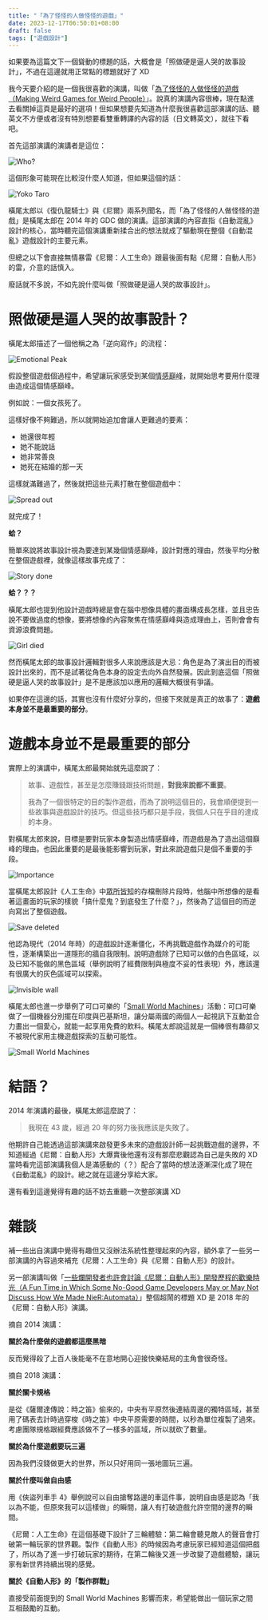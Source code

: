 ```yaml
---
title: "「為了怪怪的人做怪怪的遊戲」"
date: 2023-12-17T06:50:01+08:00
draft: false
tags: ["遊戲設計"]
---
```


如果要為這篇文下一個聳動的標題的話，大概會是「照做硬是逼人哭的故事設計」，不過在這邊就用正常點的標題就好了 XD

我今天要介紹的是一個我很喜歡的演講，叫做「[為了怪怪的人做怪怪的遊戲（Making Weird Games for Weird People）](https://youtu.be/SQxhyHMUJ74)」。說真的演講內容很棒，現在點進去看關掉這頁是最好的選項！但如果想要先知道為什麼我很喜歡這部演講的話、聽英文不方便或者沒有特別想要看雙重轉譯的內容的話（日文轉英文），就往下看吧。

首先這部演講的演講者是這位：

![Who?](/images/posts/game-design/0017/1.jpg "你誰？")

這個形象可能現在比較沒什麼人知道，但如果這個的話：

![Yoko Taro](/images/posts/game-design/0017/2.jpg "對，就是橫尾太郎")

橫尾太郎以《復仇龍騎士》與《尼爾》兩系列聞名，而「為了怪怪的人做怪怪的遊戲」是橫尾太郎在 2014 年的 GDC 做的演講。這部演講的內容直指《自動混亂》設計的核心，當時聽完這個演講重新揉合出的想法就成了驅動現在整個《自動混亂》遊戲設計的主要元素。

但總之以下會直接無情暴雷《尼爾：人工生命》跟最後面有點《尼爾：自動人形》的雷，介意的話慎入。

廢話就不多說，不如先說什麼叫做「照做硬是逼人哭的故事設計」。

# 照做硬是逼人哭的故事設計？

橫尾太郎描述了一個他稱之為「逆向寫作」的流程：

![Emotional Peak](/images/posts/game-design/0017/3.jpg)

假設整個遊戲個過程中，希望讓玩家感受到某個<abbr title="Emotional Peak">情感巔峰</abbr>，就開始思考要用什麼理由造成這個情感巔峰。

例如說：一個女孩死了。

這樣好像不夠難過，所以就開始追加會讓人更難過的要素：

- 她還很年輕
- 她不能說話
- 她非常善良
- 她死在結婚的那一天

這樣就滿難過了，然後就把這些元素打散在整個遊戲中：

![Spread out](/images/posts/game-design/0017/4.jpg)

就完成了！

**蛤？**

簡單來說將故事設計視為要達到某幾個情感巔峰，設計對應的理由，然後平均分散在整個遊戲裡，就像這樣故事完成了：

![Story done](/images/posts/game-design/0017/5.jpg)

**蛤？？？**

橫尾太郎也提到他設計遊戲時總是會在腦中想像具體的畫面構成長怎樣，並且忠告說不要做過度的想像，要將想像的內容聚焦在情感巔峰與造成理由上，否則會會有資源浪費問題。

![Girl died](/images/posts/game-design/0017/6.jpg "玩過《尼爾：人工生命》的人應該就知道這是哪段了")

然而橫尾太郎的故事設計邏輯對很多人來說應該是大忌：角色是為了演出目的而被設計出來的，而不是試著從角色本身的設定去向外自然發展。因此到底這個「照做硬是逼人哭的故事設計」是不是應該加以應用的邏輯大概很有爭議。

如果停在這邊的話，其實也沒有什麼好分享的，但接下來就是真正的故事了：**遊戲本身並不是最重要的部分**。

# 遊戲本身並不是最重要的部分

實際上的演講中，橫尾太郎最開始就先這麼說了：

> 故事、遊戲性，甚至是怎麼賺錢跟技術問題，**對我來說都不重要**。
> 
> 我為了一個很特定的目的製作遊戲，而為了說明這個目的，我會順便提到一些故事與遊戲設計的技巧。但這些技巧都只是手段，我個人只在乎目的達成的本身。

對橫尾太郎來說，目標是要對玩家本身製造出情感巔峰，而遊戲是為了造出這個巔峰的理由。也因此重要的是最後能影響到玩家，對此來說遊戲只是個不重要的手段。

![Importance](/images/posts/game-design/0017/7.jpg)

當橫尾太郎設計《人工生命》中<abbr title="惡名昭彰">眾所皆知</abbr>的存檔刪除片段時，他腦中所想像的是看著這畫面的玩家的樣貌「搞什麼鬼？到底發生了什麼？」，然後為了這個目的而逆向寫出了整個遊戲。

![Save deleted](/images/posts/game-design/0017/8.jpg "打開選單一頁一頁刪除給你看，應該是遊戲史上最哭的設計了")

他認為現代（2014 年時）的遊戲設計逐漸僵化，不再挑戰遊戲作為媒介的可能性，逐漸構築出一道隱形的牆自我限制。說明遊戲除了已知可以做的白色區域，以及已知不能做的黑色區域（舉例說明了經費限制與極度不妥的性表現）外，應該還有很廣大的灰色區域可以探索。

![Invisible wall](/images/posts/game-design/0017/9.jpg)

橫尾太郎也進一步舉例了可口可樂的「[Small World Machines](https://www.youtube.com/watch?v=ts_4vOUDImE)」活動：可口可樂做了一個機器分別擺在印度與巴基斯坦，讓分屬兩國的兩個人一起視訊下互動並合力畫出一個愛心，就能一起享用免費的飲料。橫尾太郎說這就是一個棒很有趣卻又不被現代家用主機遊戲探索的互動可能性。

![Small World Machines](/images/posts/game-design/0017/10.jpg)

# 結語？

2014 年演講的最後，橫尾太郎這麼說了：

> 我現在 43 歲，經過 20 年的努力後我應該是失敗了。

他期許自己能透過這部演講來啟發更多未來的遊戲設計師一起挑戰遊戲的邊界，不知道經過《尼爾：自動人形》大爆賣後他還有沒有那麼悲觀認為自己是失敗的 XD 當時看完這部演講我個人是滿感動的（？）配合了當時的想法逐漸深化成了現在《自動混亂》的設計。總之就在這邊分享給大家。

還有看到這邊覺得有趣的話不妨去重聽一次整部演講 XD 

# 雜談

補一些出自演講中覺得有趣但又沒辦法系統性整理起來的內容，額外拿了一些另一部演講的內容過來補充《尼爾：人工生命》與《尼爾：自動人形》的設計。

另一部演講叫做「[一些爛開發者也許會討論《尼爾：自動人形》開發歷程的歡樂時光（A Fun Time in Which Some No-Good Game Developers May or May Not Discuss How We Made NieR:Automata）](https://youtu.be/jKbH9i5axxU)」整個超鬧的標題 XD 是 2018 年的《尼爾：自動人形》演講。

摘自 2014 演講：

**關於為什麼做的遊戲都這麼黑暗**

反而覺得殺了上百人後能毫不在意地開心迎接快樂結局的主角會很奇怪。

摘自 2018 演講：

**關於關卡規格**

是從《薩爾達傳說：時之笛》偷來的，中央有平原然後連結周邊的獨特區域，甚至用了碼表去計時過穿梭《時之笛》中央平原需要的時間，以秒為單位複製了過來。考慮團隊規格跟經費應該做不了一樣多的區域，所以就砍了數量。

**關於為什麼遊戲要玩三遍**

因為我們沒錢做更大的世界，所以只好用同一張地圖玩三遍。

**關於什麼叫做自由感**

用《俠盜列車手 4》舉例說可以自由搶奪路邊的車這件事，說明自由感是認為「我以為不能，但原來我可以這樣做」的瞬間，讓人有打破遊戲允許空間的邊界的瞬間。

《尼爾：人工生命》在這個基礎下設計了三輪體驗：第二輪會聽見敵人的聲音會打破第一輪玩家的世界觀。製作《自動人形》的時候因為考慮玩家已經知道這個把戲了，所以為了進一步打破玩家的期待，在第二輪後又進一步改變了遊戲體驗，讓玩家有新世界持續出現的感覺。

**關於《自動人形》的「製作群戰」**

直接受前面提到的 Small World Machines 影響而來，希望能做出一個玩家之間互相鼓勵的互動。